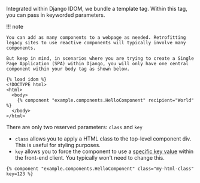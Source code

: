 Integrated within Django IDOM, we bundle a template tag. Within this tag, you can pass in keyworded parameters.

!!! note

    You can add as many components to a webpage as needed. Retrofitting legacy sites to use reactive components will typically involve many components.

    But keep in mind, in scenarios where you are trying to create a Single Page Application (SPA) within Django, you will only have one central component within your body tag as shown below.

```jinja
{% load idom %}
<!DOCTYPE html>
<html>
  <body>
    {% component "example.components.HelloComponent" recipient="World" %}
  </body>
</html>
```

There are only two reserved parameters: `class` and `key`

-   `class` allows you to apply a HTML class to the top-level component div. This is useful for styling purposes.
-   `key` allows you to force the component to use a [specific key value](https://idom-docs.herokuapp.com/docs/guides/understanding-idom/why-idom-needs-keys.html?highlight=key) within the front-end client. You typically won't need to change this.

```jinja
{% component "example.components.HelloComponent" class="my-html-class" key=123 %}
```
